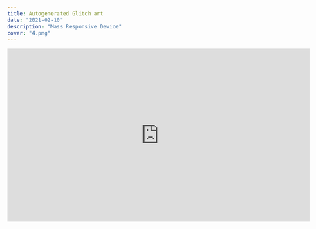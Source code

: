 ```yaml
---
title: Autogenerated Glitch art
date: "2021-02-10"
description: "Mass Responsive Device"
cover: "4.png"
---
```


<iframe src='https://slides.com/seldo/jamstack-survey-2020/embed?style=light&byline=hidden&share=hidden' title='test' width="700" height="400" scrolling="no" frameBorder="0" webkitallowfullscreen mozallowfullscreen allowFullScreen></iframe>